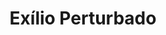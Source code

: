 ---
ref: sol-010-0001
title: "Exílio Perturbado"
author_name: ["unknown author"]
publisher: ["Bertrand"]
year: "y1962"
origin: ["Portugal"]
formats: ["book-cover"]
disciplines: ["graphic-design"]
tags:
layout: artifact
status: ["scan"]
published: false
int_published: false
image_count:
date_added: 2023-06-16
batch:
---